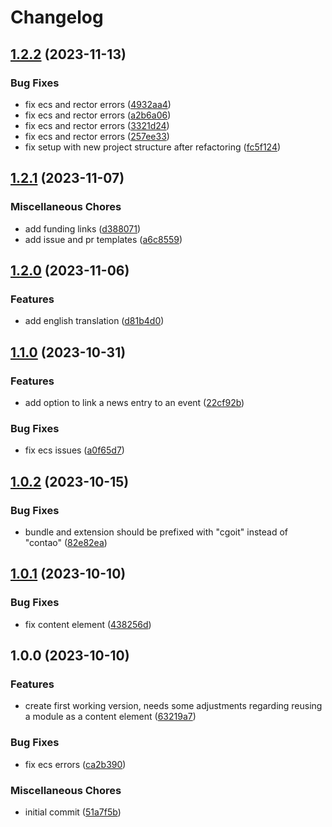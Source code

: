 # Changelog

## [1.2.2](https://github.com/cgoIT/contao-cmace-bundle/compare/v1.2.1...v1.2.2) (2023-11-13)


### Bug Fixes

* fix ecs and rector errors ([4932aa4](https://github.com/cgoIT/contao-cmace-bundle/commit/4932aa42199e022847d740d8915c2b9b8f173e9c))
* fix ecs and rector errors ([a2b6a06](https://github.com/cgoIT/contao-cmace-bundle/commit/a2b6a06808c79dee01836934a411841b8b7e63b4))
* fix ecs and rector errors ([3321d24](https://github.com/cgoIT/contao-cmace-bundle/commit/3321d2455e13e9d3c544cd0868f67ecbf5d2da55))
* fix ecs and rector errors ([257ee33](https://github.com/cgoIT/contao-cmace-bundle/commit/257ee33a0f1d59100007b9b7fb7eda634ffed0ad))
* fix setup with new project structure after refactoring ([fc5f124](https://github.com/cgoIT/contao-cmace-bundle/commit/fc5f1248f70d25d963036944ff1011215f77b823))

## [1.2.1](https://github.com/cgoIT/contao-cmace-bundle/compare/v1.2.0...v1.2.1) (2023-11-07)


### Miscellaneous Chores

* add funding links ([d388071](https://github.com/cgoIT/contao-cmace-bundle/commit/d388071754365a97913ef2e7505a89c236242a4c))
* add issue and pr templates ([a6c8559](https://github.com/cgoIT/contao-cmace-bundle/commit/a6c855917543f5ff78871872d7bbec4c9ab0c279))

## [1.2.0](https://github.com/cgoIT/contao-cmace-bundle/compare/v1.1.0...v1.2.0) (2023-11-06)


### Features

* add english translation ([d81b4d0](https://github.com/cgoIT/contao-cmace-bundle/commit/d81b4d0c4bc2c62b23a16af02087c87cc89d8371))

## [1.1.0](https://github.com/cgoIT/contao-cmace-bundle/compare/v1.0.2...v1.1.0) (2023-10-31)


### Features

* add option to link a news entry to an event ([22cf92b](https://github.com/cgoIT/contao-cmace-bundle/commit/22cf92b16eed04f410a85315333b7317424f8017))


### Bug Fixes

* fix ecs issues ([a0f65d7](https://github.com/cgoIT/contao-cmace-bundle/commit/a0f65d7a24e0801f72207bdf4412680ab92290bb))

## [1.0.2](https://github.com/cgoIT/contao-cmace-bundle/compare/v1.0.1...v1.0.2) (2023-10-15)


### Bug Fixes

* bundle and extension should be prefixed with "cgoit" instead of "contao" ([82e82ea](https://github.com/cgoIT/contao-cmace-bundle/commit/82e82eaab82b30efaa6395393e197fdae7881e7f))

## [1.0.1](https://github.com/cgoIT/contao-cmace-bundle/compare/v1.0.0...v1.0.1) (2023-10-10)


### Bug Fixes

* fix content element ([438256d](https://github.com/cgoIT/contao-cmace-bundle/commit/438256d7fd0308a146cb0456b6279f47bcc9241e))

## 1.0.0 (2023-10-10)


### Features

* create first working version, needs some adjustments regarding reusing a module as a content element ([63219a7](https://github.com/cgoIT/contao-cmace-bundle/commit/63219a76df873c44babfd8fb741ff7ba23948bbc))


### Bug Fixes

* fix ecs errors ([ca2b390](https://github.com/cgoIT/contao-cmace-bundle/commit/ca2b390173863399148502322acd3bb98f36298c))


### Miscellaneous Chores

* initial commit ([51a7f5b](https://github.com/cgoIT/contao-cmace-bundle/commit/51a7f5b411ec48d1e54cde53bac97c24f4813a99))
